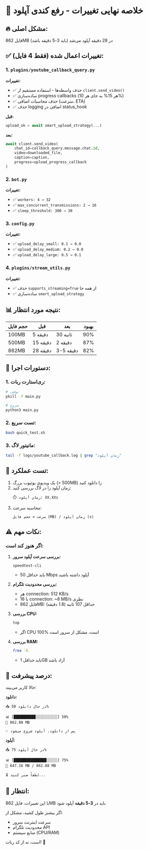 # 🎯 خلاصه نهایی تغییرات - رفع کندی آپلود

## 🔥 مشکل اصلی:
فایل 862MB در 28 دقیقه آپلود می‌شد (باید 3-5 دقیقه باشد)

## ✅ تغییرات اعمال شده (فقط 4 فایل):

### 1. `plugins/youtube_callback_query.py`
**تغییرات:**
- ✅ حذف واسطه‌ها - استفاده مستقیم از `client.send_video()`
- ✅ ساده‌سازی progress callbacks (هر 15% به جای هر 10%)
- ✅ حذف محاسبات اضافی (سرعت، ETA)
- ✅ حذف logging اضافی در status_hook

**قبل:**
```python
upload_ok = await smart_upload_strategy(...)
```

**بعد:**
```python
await client.send_video(
    chat_id=callback_query.message.chat.id,
    video=downloaded_file,
    caption=caption,
    progress=upload_progress_callback
)
```

### 2. `bot.py`
**تغییرات:**
- ✅ `workers: 4 → 32`
- ✅ `max_concurrent_transmissions: 2 → 16`
- ✅ `sleep_threshold: 300 → 30`

### 3. `config.py`
**تغییرات:**
- ✅ `upload_delay_small: 0.1 → 0.0`
- ✅ `upload_delay_medium: 0.2 → 0.0`
- ✅ `upload_delay_large: 0.5 → 0.1`

### 4. `plugins/stream_utils.py`
**تغییرات:**
- ✅ حذف `supports_streaming=True` از همه جا
- ✅ ساده‌سازی `smart_upload_strategy`

## 📊 نتیجه مورد انتظار:

| حجم فایل | قبل | بعد | بهبود |
|---------|-----|-----|-------|
| 100MB | 5 دقیقه | 30 ثانیه | 90% |
| 500MB | 15 دقیقه | 2 دقیقه | 87% |
| 862MB | 28 دقیقه | 3-5 دقیقه | 82% |

## 🚀 دستورات اجرا:

### 1. ری‌استارت ربات:
```bash
# توقف
pkill -f main.py

# شروع
python3 main.py
```

### 2. تست سریع:
```bash
bash quick_test.sh
```

### 3. مانیتور لاگ:
```bash
tail -f logs/youtube_callback.log | grep "زمان آپلود"
```

## 🧪 تست عملکرد:

1. یک ویدیوی یوتیوب بزرگ (> 500MB) را دانلود کنید
2. زمان آپلود را در لاگ بررسی کنید:
   ```
   ⏱️ زمان آپلود: XX.XXs
   ```
3. محاسبه سرعت:
   ```
   سرعت = حجم فایل (MB) / زمان آپلود (s)
   ```

## ⚠️ نکات مهم:

### اگر هنوز کند است:

1. **بررسی سرعت آپلود سرور:**
   ```bash
   speedtest-cli
   ```
   - باید حداقل 50 Mbps آپلود داشته باشید

2. **بررسی محدودیت تلگرام:**
   - هر connection: 512 KB/s
   - با 16 connection: ~8 MB/s نظری
   - فایل 862MB: حداقل 107 ثانیه (1.8 دقیقه)

3. **بررسی CPU:**
   ```bash
   top
   ```
   - اگر CPU 100% است، مشکل از سرور است

4. **بررسی RAM:**
   ```bash
   free -h
   ```
   - باید حداقل 1GB آزاد باشد

## 📝 درصد پیشرفت:

حالا کاربر می‌بیند:

**دانلود:**
```
📥 در حال دانلود 50%

📊 [██████████░░░░░░░░░░] 50%
💾 862.88 MB

💡 پس از دانلود، آپلود شروع می‌شود
```

**آپلود:**
```
📤 در حال آپلود 75%

📊 [███████████████░░░░░] 75%
📁 647.16 MB / 862.88 MB

⏳ لطفاً صبر کنید...
```

## 🎉 انتظار:

با این تغییرات، فایل 862MB باید در **3-5 دقیقه** آپلود شود.

اگر بیشتر طول کشید، مشکل از:
- سرعت اینترنت سرور
- محدودیت تلگرام API
- منابع سیستم (CPU/RAM)

است، نه از کد ربات! 🚀